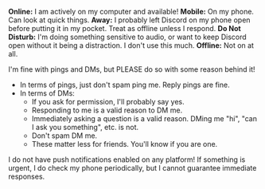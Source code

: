 **Online:** I am actively on my computer and available!
**Mobile:** On my phone. Can look at quick things.
**Away:** I probably left Discord on my phone open before putting it in my pocket. Treat as offline unless I respond.
**Do Not Disturb:** I'm doing something sensitive to audio, or want to keep Discord open without it being a distraction. I don't use this much.
**Offline:** Not on at all.

I'm fine with pings and DMs, but PLEASE do so with some reason behind it!
 - In terms of pings, just don't spam ping me. Reply pings are fine.
 - In terms of DMs:
   - If you ask for permission, I'll probably say yes.
   - Responding to me is a valid reason to DM me.
   - Immediately asking a question is a valid reason. DMing me "hi", "can I ask you something", etc. is not.
   - Don't spam DM me.
   - These matter less for friends. You'll know if you are one.

I do not have push notifications enabled on any platform! If something is urgent, I do check my phone periodically, but I cannot guarantee immediate responses.